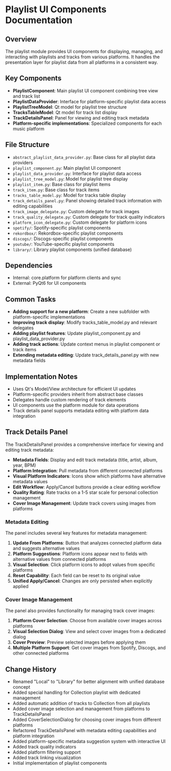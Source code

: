 # Playlist UI Components Documentation

## Overview

The playlist module provides UI components for displaying, managing, and interacting with playlists and tracks from various platforms. It handles the presentation layer for playlist data from all platforms in a consistent way.

## Key Components

- **PlaylistComponent**: Main playlist UI component combining tree view and track list
- **PlaylistDataProvider**: Interface for platform-specific playlist data access
- **PlaylistTreeModel**: Qt model for playlist tree structure
- **TracksTableModel**: Qt model for track list display
- **TrackDetailsPanel**: Panel for viewing and editing track metadata
- **Platform-specific implementations**: Specialized components for each music platform

## File Structure

- `abstract_playlist_data_provider.py`: Base class for all playlist data providers
- `playlist_component.py`: Main playlist UI component
- `playlist_data_provider.py`: Interface for playlist data access
- `playlist_tree_model.py`: Model for playlist tree display
- `playlist_item.py`: Base class for playlist items
- `track_item.py`: Base class for track items
- `tracks_table_model.py`: Model for tracks table display
- `track_details_panel.py`: Panel showing detailed track information with editing capabilities
- `track_image_delegate.py`: Custom delegate for track images
- `track_quality_delegate.py`: Custom delegate for track quality indicators
- `platform_icon_delegate.py`: Custom delegate for platform icons
- `spotify/`: Spotify-specific playlist components
- `rekordbox/`: Rekordbox-specific playlist components
- `discogs/`: Discogs-specific playlist components
- `youtube/`: YouTube-specific playlist components
- `library/`: Library playlist components (unified database)

## Dependencies

- Internal: core.platform for platform clients and sync
- External: PyQt6 for UI components

## Common Tasks

- **Adding support for a new platform**: Create a new subfolder with platform-specific implementations
- **Improving track display**: Modify tracks_table_model.py and relevant delegates
- **Adding playlist features**: Update playlist_component.py and playlist_data_provider.py
- **Adding track actions**: Update context menus in playlist component or track items
- **Extending metadata editing**: Update track_details_panel.py with new metadata fields

## Implementation Notes

- Uses Qt's Model/View architecture for efficient UI updates
- Platform-specific providers inherit from abstract base classes
- Delegates handle custom rendering of track elements
- UI components use the platform module for data operations
- Track details panel supports metadata editing with platform data integration

## Track Details Panel

The TrackDetailsPanel provides a comprehensive interface for viewing and editing track metadata:

- **Metadata Fields**: Display and edit track metadata (title, artist, album, year, BPM)
- **Platform Integration**: Pull metadata from different connected platforms
- **Visual Platform Indicators**: Icons show which platforms have alternative metadata values
- **Edit Workflow**: Apply/Cancel buttons provide a clear editing workflow
- **Quality Rating**: Rate tracks on a 1-5 star scale for personal collection management
- **Cover Image Management**: Update track covers using images from platforms

### Metadata Editing

The panel includes several key features for metadata management:

1. **Update From Platforms**: Button that analyzes connected platform data and suggests alternative values
2. **Platform Suggestions**: Platform icons appear next to fields with alternative values from connected platforms
3. **Visual Selection**: Click platform icons to adopt values from specific platforms
4. **Reset Capability**: Each field can be reset to its original value
5. **Unified Apply/Cancel**: Changes are only persisted when explicitly applied

### Cover Image Management

The panel also provides functionality for managing track cover images:

1. **Platform Cover Selection**: Choose from available cover images across platforms
2. **Visual Selection Dialog**: View and select cover images from a dedicated dialog
3. **Cover Preview**: Preview selected images before applying them
4. **Multiple Platform Support**: Get cover images from Spotify, Discogs, and other connected platforms

## Change History

- Renamed "Local" to "Library" for better alignment with unified database concept
- Added special handling for Collection playlist with dedicated management
- Added automatic addition of tracks to Collection from all playlists
- Added cover image selection and management from platforms to TrackDetailsPanel
- Added CoverSelectionDialog for choosing cover images from different platforms
- Refactored TrackDetailsPanel with metadata editing capabilities and platform integration
- Added platform-specific metadata suggestion system with interactive UI
- Added track quality indicators
- Added platform filtering support
- Added track linking visualization
- Initial implementation of playlist components
